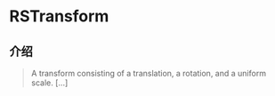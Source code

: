 # RSTransform

## 介绍

> A transform consisting of a translation, a rotation, and a uniform scale. [...]
